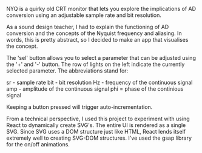 NYQ is a quirky old CRT monitor that lets you explore the implications of AD conversion using an adjustable sample rate and bit resolution.

As a sound design teacher, I had to explain the functioning of AD conversion and the concepts of the Nyquist frequency and aliasing. In words, this is pretty abstract, so I decided to make an app that visualises the concept. 

The 'sel' button allows you to select a parameter that can be adjusted using the '+' and '-' button. The row of lights on the left indicate the currently selected parameter. The abbreviations stand for:

sr - sample rate
bit - bit resolution
Hz - frequency of the continuous signal
amp - amplitude of the continuous signal
phi = phase of the continious signal

Keeping a button pressed will trigger auto-incrementation. 

From a technical perspective, I used this project to experiment with using React to dynamically create SVG's. The entire UI is rendered as a single SVG. Since SVG uses a DOM structure just like HTML, React lends itself extremely well to creating SVG-DOM structures. I've used the gsap library for the on/off animations.

